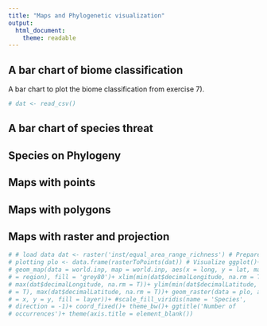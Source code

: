 ```yaml
---
title: "Maps and Phylogenetic visualization"
output: 
  html_document:
    theme: readable
---
```




## A bar chart of biome classification
A bar chart to plot the biome classification from exercise 7).


```r
# dat <- read_csv()

```


## A bar chart of species threat

## Species on Phylogeny

## Maps with points

## Maps with polygons

## Maps with raster and projection

```r
# # load data dat <- raster('inst/equal_area_range_richness') # Prepare for
# plotting plo <- data.frame(rasterToPoints(dat)) # Visualize ggplot()+
# geom_map(data = world.inp, map = world.inp, aes(x = long, y = lat, map_id
# = region), fill = 'grey80')+ xlim(min(dat$decimalLongitude, na.rm = T),
# max(dat$decimalLongitude, na.rm = T))+ ylim(min(dat$decimalLatitude, na.rm
# = T), max(dat$decimalLatitude, na.rm = T))+ geom_raster(data = plo, aes(x
# = x, y = y, fill = layer))+ #scale_fill_viridis(name = 'Species',
# direction = -1)+ coord_fixed()+ theme_bw()+ ggtitle('Number of
# occurrences')+ theme(axis.title = element_blank())

```







